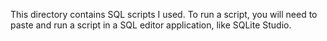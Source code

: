 This directory contains SQL scripts I used.
To run a script, you will need to paste and run a script in a SQL editor application, like SQLite Studio.